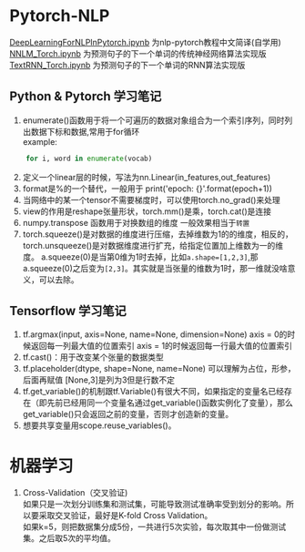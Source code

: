 # Pytorch-NLP
[DeepLearningForNLPInPytorch.ipynb](https://colab.research.google.com/github/JaniceWuo/Pytorch-NLP/blob/master/DeepLearningForNLPInPytorch.ipynb) 为nlp-pytorch教程中文简译(自学用)    
[NNLM_Torch.ipynb](https://colab.research.google.com/github/JaniceWuo/Pytorch-NLP/blob/master/NNLM_Torch.ipynb) 为预测句子的下一个单词的传统神经网络算法实现版    
[TextRNN_Torch.ipynb](https://colab.research.google.com/github/JaniceWuo/Pytorch-NLP/blob/master/TextRNN_Torch.ipynb) 为预测句子的下一个单词的RNN算法实现版

## Python & Pytorch 学习笔记    
1. enumerate()函数用于将一个可遍历的数据对象组合为一个索引序列，同时列出数据下标和数据,常用于for循环<br/>
example:<br/>
```python
    for i, word in enumerate(vocab)
```
2. 定义一个linear层的时候，写法为nn.Linear(in_features,out_features)<br/>
3. format是%的一个替代，一般用于 print('epoch: {}'.format(epoch+1))<br/>
4. 当网络中的某一个tensor不需要梯度时，可以使用torch.no_grad()来处理<br/>    
5. view的作用是reshape张量形状，torch.mm()是乘，torch.cat()是连接    
6. numpy.transpose 函数用于对换数组的维度  一般效果相当于`转置`<br/>
7. torch.squeeze()是对数据的维度进行压缩，去掉维数为1的的维度，相反的，torch.unsqueeze()是对数据维度进行扩充，给指定位置加上维数为一的维度。 a.squeeze(0)是当第0维为1时去掉，比如`a.shape=[1,2,3]`,那a.squeeze(0)之后变为`[2,3]`。其实就是当张量的维数为1时，那一维就没啥意义，可以去除。

## Tensorflow 学习笔记    
1. tf.argmax(input, axis=None, name=None, dimension=None)  axis = 0的时候返回每一列最大值的位置索引  axis = 1的时候返回每一行最大值的位置索引<br/>
2. tf.cast()：用于改变某个张量的数据类型<br/>
3. tf.placeholder(dtype, shape=None, name=None) 可以理解为占位，形参，后面再赋值  [None,3]是列为3但是行数不定<br/>
4. tf.get_variable()的机制跟tf.Variable()有很大不同，如果指定的变量名已经存在（即先前已经用同一个变量名通过get_variable()函数实例化了变量），那么get_variable()只会返回之前的变量，否则才创造新的变量。<br/>
5. 想要共享变量用scope.reuse_variables()。<br/>





# 机器学习    
1. Cross-Validation（交叉验证)    
  如果只是一次划分训练集和测试集，可能导致测试准确率受到划分的影响。所以要采取交叉验证，最好是K-fold Cross Validation。<br/>
  如果k=5，则把数据集分成5份，一共进行5次实验，每次取其中一份做测试集。之后取5次的平均值。